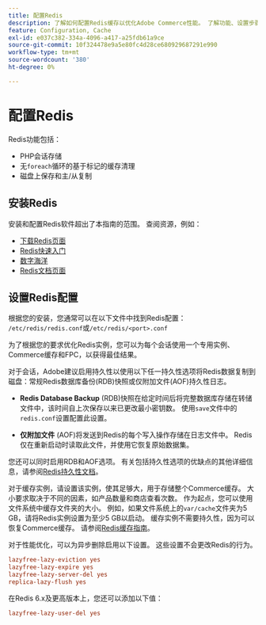 ```yaml
---
title: 配置Redis
description: 了解如何配置Redis缓存以优化Adobe Commerce性能。 了解功能、设置步骤和配置最佳实践。
feature: Configuration, Cache
exl-id: e037c382-334a-4096-a417-a25fdb61a9ce
source-git-commit: 10f324478e9a5e80fc4d28ce680929687291e990
workflow-type: tm+mt
source-wordcount: '380'
ht-degree: 0%

---
```


# 配置Redis

Redis功能包括：

- PHP会话存储
- 无`foreach`循环的基于标记的缓存清理
- 磁盘上保存和主/从复制

## 安装Redis

安装和配置Redis软件超出了本指南的范围。 查阅资源，例如：

- [下载Redis页面](https://redis.io/download)
- [Redis快速入门](https://redis.io/docs/getting-started/)
- [数字海洋](https://www.digitalocean.com/community/tutorials/how-to-install-and-use-redis)
- [Redis文档页面](https://redis.io/docs)

## 设置Redis配置

根据您的安装，您通常可以在以下文件中找到Redis配置： `/etc/redis/redis.conf`或`/etc/redis/<port>.conf`

为了根据您的要求优化Redis实例，您可以为每个会话使用一个专用实例、Commerce缓存和FPC，以获得最佳结果。

对于会话，Adobe建议启用持久性以使用以下任一持久性选项将Redis数据复制到磁盘：常规Redis数据库备份(RDB)快照或仅附加文件(AOF)持久性日志。

- **Redis Database Backup** (RDB)快照在给定时间后将完整数据库存储在转储文件中，该时间自上次保存以来已更改最小密钥数。 使用`save`文件中的`redis.conf`设置配置此设置。

- **仅附加文件** (AOF)将发送到Redis的每个写入操作存储在日志文件中。 Redis仅在重新启动时读取此文件，并使用它恢复原始数据集。

您还可以同时启用RDB和AOF选项。 有关包括持久性选项的优缺点的其他详细信息，请参阅[Redis持久性文档](https://redis.io/topics/persistence)。

对于缓存实例，请设置该实例，使其足够大，用于存储整个Commerce缓存。 大小要求取决于不同的因素，如产品数量和商店查看次数。 作为起点，您可以使用文件系统中缓存文件夹的大小。 例如，如果文件系统上的`var/cache`文件夹为5 GB，请将Redis实例设置为至少5 GB以启动。 缓存实例不需要持久性，因为可以恢复Commerce缓存。 请参阅[Redis缓存指南](https://redis.io/docs/latest/develop/use/)。

对于性能优化，可以为异步删除启用以下设置。 这些设置不会更改Redis的行为。

```ini
lazyfree-lazy-eviction yes
lazyfree-lazy-expire yes
lazyfree-lazy-server-del yes
replica-lazy-flush yes
```

在Redis 6.x及更高版本上，您还可以添加以下值：

```ini
lazyfree-lazy-user-del yes
```
